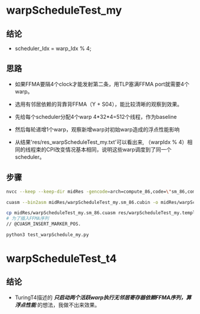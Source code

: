 # warpScheduleTest_my
## 结论
- scheduler_Idx = warp_Idx % 4;
## 思路
- 如果FFMA要隔4个clock才能发射第二条，用TLP塞满FFMA port就需要4个warp。
- 选用有邻居依赖的背靠背FFMA（Y + S04），能比较清晰的观察到效果。
- 先给每个scheduler分配4个warp 4\*32\*4=512个线程，作为baseline
- 然后每轮递增1个warp，观察新增warp对初始warp造成的浮点性能影响

- 从结果'res/res_warpScheduleTest_my.txt'可以看出来, （warpIdx % 4）相同的线程束的CPI改变情况基本相同，说明这些warp调度到了同一个scheduler。
## 步骤
~~~bash
nvcc --keep --keep-dir midRes -gencode=arch=compute_86,code=\"sm_86,compute_86\" -I../Utils -L /usr/local/cuda/lib64 -l cuda -o res/warpScheduleTest_my warpScheduleTest_my.cu

cuasm --bin2asm midRes/warpScheduleTest_my.sm_86.cubin -o midRes/warpScheduleTest_my.sm_86.cuasm

cp midRes/warpScheduleTest_my.sm_86.cuasm res/warpScheduleTest_my.template.sm_86.cuasm && cp midRes/warpScheduleTest_my.sm_86.cuasm res/warpScheduleTest_my.origin.sm_86.cuasm
# 为了插入FFMA序列
// @CUASM_INSERT_MARKER_POS.

python3 test_warpSchedule_my.py
~~~



# warpScheduleTest_t4
## 结论
- TuringT4描述的 ***只启动两个活跃warp执行无邻居寄存器依赖FFMA序列，算浮点性能*** 的想法，我做不出来效果。



